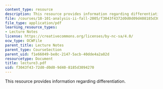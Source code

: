 ```yaml
---
content_type: resource
description: This resource provides information regarding differentiation.
file: /courses/18-101-analysis-ii-fall-2005/f3043f4372d0d0d09d408185d3094270_lecture3.pdf
file_type: application/pdf
learning_resource_types:
- Lecture Notes
license: https://creativecommons.org/licenses/by-nc-sa/4.0/
ocw_type: OCWFile
parent_title: Lecture Notes
parent_type: CourseSection
parent_uid: f1e66049-be8c-2147-5acb-40dde4a2a82d
resourcetype: Document
title: lecture3.pdf
uid: f3043f43-72d0-d0d0-9d40-8185d3094270
---
```

This resource provides information regarding differentiation.